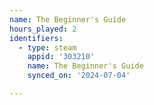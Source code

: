 ```yaml
---
name: The Beginner's Guide
hours_played: 2
identifiers:
  - type: steam
    appid: '303210'
    name: The Beginner's Guide
    synced_on: '2024-07-04'

---
```

